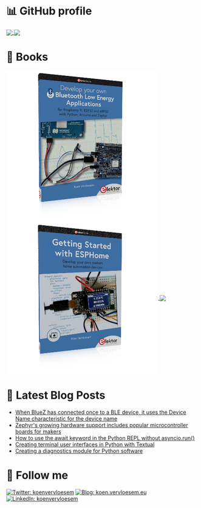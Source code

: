 # 📊 GitHub profile

<a href="https://github.com/anuraghazra/github-readme-stats">
  <img align="center" src="https://github-readme-stats.vercel.app/api?username=koenvervloesem&show_icons=true&include_all_commits=true" />
</a>

<a href="https://github.com/anuraghazra/github-readme-stats">
  <img align="center" src="https://github-readme-stats.vercel.app/api/top-langs/?username=koenvervloesem&layout=compact" />
</a>

# 📖 Books

<a href="https://koen.vervloesem.eu/books/develop-your-own-bluetooth-low-energy-applications/"/>
  <img align="center" src="https://raw.githubusercontent.com/koenvervloesem/koenvervloesem/master/develop-your-own-bluetooth-low-energy-applications.thumbnail.png" />
</a>

<a href="https://koen.vervloesem.eu/books/getting-started-with-esphome/">
  <img align="center" src="https://raw.githubusercontent.com/koenvervloesem/koenvervloesem/master/getting-started-with-esphome.thumbnail.png" />
</a>

<a href="https://koen.vervloesem.eu/books/control-your-home-with-raspberry-pi/">
  <img align="center" src="https://raw.githubusercontent.com/koenvervloesem/koenvervloesem/master/control-your-home-with-raspberry-pi.thumbnail.png" />
</a>

# 📓 Latest Blog Posts

<!-- BLOG-POST-LIST:START -->
- [When BlueZ has connected once to a BLE device, it uses the Device Name characteristic for the device name](https://koen.vervloesem.eu/blog/when-bluez-has-connected-once-to-a-ble-device-it-uses-the-device-name-characteristic-for-the-device-name/)
- [Zephyr&#39;s growing hardware support includes popular microcontroller boards for makers](https://koen.vervloesem.eu/blog/zephyrs-growing-hardware-support-includes-popular-microcontroller-boards-for-makers/)
- [How to use the await keyword in the Python REPL without asyncio.run&lpar;&rpar;](https://koen.vervloesem.eu/blog/how-to-use-the-await-keyword-in-the-python-repl-without-asynciorun/)
- [Creating terminal user interfaces in Python with Textual](https://koen.vervloesem.eu/blog/creating-terminal-user-interfaces-in-python-with-textual/)
- [Creating a diagnostics module for Python software](https://koen.vervloesem.eu/blog/creating-a-diagnostics-module-for-python-software/)
<!-- BLOG-POST-LIST:END -->

# 🏃 Follow me

[![Twitter: koenvervloesem](https://img.shields.io/twitter/follow/koenvervloesem?label=@koenvervloesem&style=social)](https://twitter.com/koenvervloesem)
[![Blog: koen.vervloesem.eu](https://img.shields.io/badge/-koen.vervloesem.eu-black?style=social&logo=rss&logoColor=orange)](https://koen.vervloesem.eu/rss.xml)
[![LinkedIn: koenvervloesem](https://img.shields.io/badge/-koenvervloesem-blue?style=flat-square&logo=linkedin&logoColor=white)](https://www.linkedin.com/in/koenvervloesem/)
